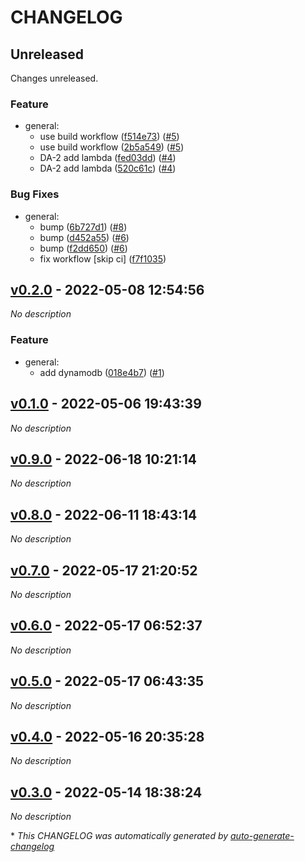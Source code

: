 # CHANGELOG

## Unreleased

Changes unreleased.

### Feature

- general:
  - use build workflow ([f514e73](https://github.com/indigo-tangerine/itc-tfm-mvdb/commit/f514e7315fca085b3735d1ee000385970f1c436f)) ([#5](https://github.com/indigo-tangerine/itc-tfm-mvdb/pull/5))
  - use build workflow ([2b5a549](https://github.com/indigo-tangerine/itc-tfm-mvdb/commit/2b5a5498575d67141742228b21fac8fbbf44f2d4)) ([#5](https://github.com/indigo-tangerine/itc-tfm-mvdb/pull/5))
  - DA-2 add lambda ([fed03dd](https://github.com/indigo-tangerine/itc-tfm-mvdb/commit/fed03ddefcf0c18dd733744c4ef48396176e5014)) ([#4](https://github.com/indigo-tangerine/itc-tfm-mvdb/pull/4))
  - DA-2 add lambda ([520c61c](https://github.com/indigo-tangerine/itc-tfm-mvdb/commit/520c61cbdfd49b1a227fe5b9f4183a62139a017d)) ([#4](https://github.com/indigo-tangerine/itc-tfm-mvdb/pull/4))

### Bug Fixes

- general:
  - bump ([6b727d1](https://github.com/indigo-tangerine/itc-tfm-mvdb/commit/6b727d1954e863dd5fc9db5b9027958e8de98017)) ([#8](https://github.com/indigo-tangerine/itc-tfm-mvdb/pull/8))
  - bump ([d452a55](https://github.com/indigo-tangerine/itc-tfm-mvdb/commit/d452a55e38c28b30900b6ef746fdc0a2d84ba9f5)) ([#6](https://github.com/indigo-tangerine/itc-tfm-mvdb/pull/6))
  - bump ([f2dd650](https://github.com/indigo-tangerine/itc-tfm-mvdb/commit/f2dd650c775411dbaaacac499012b99bc4db2fd5)) ([#6](https://github.com/indigo-tangerine/itc-tfm-mvdb/pull/6))
  - fix workflow [skip ci] ([f7f1035](https://github.com/indigo-tangerine/itc-tfm-mvdb/commit/f7f1035f0eed22937ca217a1bd48797c0a5ffbb2))

## [v0.2.0](https://github.com/indigo-tangerine/itc-tfm-mvdb/releases/tag/v0.2.0) - 2022-05-08 12:54:56

*No description*

### Feature

- general:
  - add dynamodb ([018e4b7](https://github.com/indigo-tangerine/itc-tfm-mvdb/commit/018e4b790d66c19e26dc9a91f7f075feb1121c0c)) ([#1](https://github.com/indigo-tangerine/itc-tfm-mvdb/pull/1))

## [v0.1.0](https://github.com/indigo-tangerine/itc-tfm-mvdb/releases/tag/v0.1.0) - 2022-05-06 19:43:39

*No description*

## [v0.9.0](https://github.com/indigo-tangerine/itc-tfm-mvdb/releases/tag/v0.9.0) - 2022-06-18 10:21:14

*No description*

## [v0.8.0](https://github.com/indigo-tangerine/itc-tfm-mvdb/releases/tag/v0.8.0) - 2022-06-11 18:43:14

*No description*

## [v0.7.0](https://github.com/indigo-tangerine/itc-tfm-mvdb/releases/tag/v0.7.0) - 2022-05-17 21:20:52

*No description*

## [v0.6.0](https://github.com/indigo-tangerine/itc-tfm-mvdb/releases/tag/v0.6.0) - 2022-05-17 06:52:37

*No description*

## [v0.5.0](https://github.com/indigo-tangerine/itc-tfm-mvdb/releases/tag/v0.5.0) - 2022-05-17 06:43:35

*No description*

## [v0.4.0](https://github.com/indigo-tangerine/itc-tfm-mvdb/releases/tag/v0.4.0) - 2022-05-16 20:35:28

*No description*

## [v0.3.0](https://github.com/indigo-tangerine/itc-tfm-mvdb/releases/tag/v0.3.0) - 2022-05-14 18:38:24

*No description*

\* *This CHANGELOG was automatically generated by [auto-generate-changelog](https://github.com/BobAnkh/auto-generate-changelog)*
